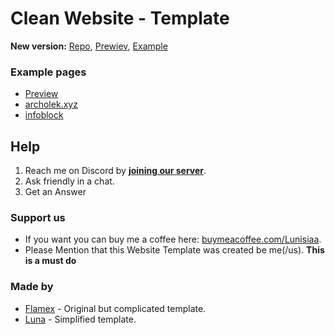 # Clean Website - Template
**New version:** [Repo](https://github.com/Luna-devv/Modern-Website), [Prewiev](https://luna-devv.github.io/Modern-Website/), [Example](https://l.xyna.space)

### Example pages
- [Preview](https://luna-devv.github.io/Clean-Website/)
- [archolek.xyz](https://www.archolek.xyz/)
- [infoblock](Http://148.251.92.133)

## Help
1. Reach me on Discord by **[joining our server](https://xyna.space/support)**.
2. Ask friendly in a chat.
3. Get an Answer

### Support us
- If you want you can buy me a coffee here: [buymeacoffee.com/Lunisiaa](https://buymeacoffee.com/Lunisiaa).
- Please Mention that this Website Template was created be me(/us). **This is a must do**

### Made by
- [Flamex](https://github.com/Flamexdev) - Original but complicated template. <br>
- [Luna](https://github.com/Luna-devv) - Simplified template. <br>
